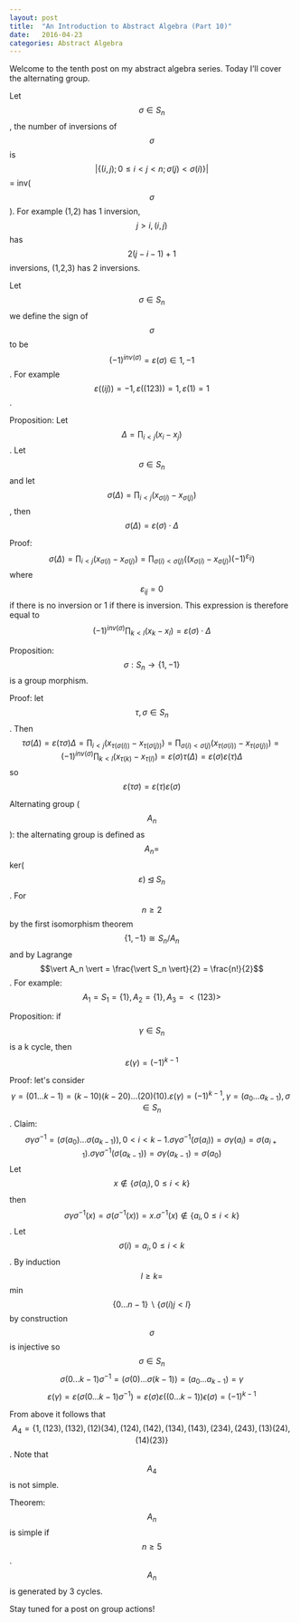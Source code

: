 ```yaml
---
layout: post
title:  "An Introduction to Abstract Algebra (Part 10)"
date:   2016-04-23
categories: Abstract Algebra
---
```


Welcome to the tenth post on my abstract algebra series. Today I’ll cover the alternating group.

Let $$\sigma \in S_n$$, the number of inversions of $$\sigma$$ is $$\vert \{(i,j); 0 \leq i < j < n; \sigma(j) < \sigma(i)\} \vert$$ = inv($$\sigma$$). For example (1,2) has 1 inversion, $$j > i, (i,j)$$ has $$2(j-i-1)+1$$ inversions, (1,2,3) has 2 inversions.

Let $$\sigma \in S_n$$ we define the sign of $$\sigma$$ to be $$(-1)^{inv(\sigma)} = \varepsilon(\sigma) \in {1, -1}$$. For example $$\varepsilon((i j)) = -1, \varepsilon((1 2 3)) = 1, \varepsilon(1) = 1$$.

Proposition: Let $$\Delta = \prod_{i < j}(x_i-x_j)$$. Let $$\sigma \in S_n$$ and let $$\sigma(\Delta) = \prod_{i<j}(x_{\sigma(i)}-x_{\sigma(j)})$$, then $$\sigma(\Delta) = \varepsilon(\sigma) \cdot \Delta$$

Proof: $$\sigma(\Delta) = \prod_{i < j}(x_{\sigma(i)} - x_{\sigma(j)}) = \prod_{\sigma(i)<\sigma(j)}((x_{\sigma(i)}-x_{\sigma(j)})(-1)^{\varepsilon_{ij}})$$ where $$\varepsilon_{ij} = 0$$ if there is no inversion or 1 if there is inversion. This expression is therefore equal to $$(-1)^{inv(\sigma)}\prod_{k <l}(x_k-x_l) = \varepsilon(\sigma)\cdot \Delta$$

Proposition: $$\sigma : S_n \rightarrow \{1, -1\}$$ is a group morphism.

Proof: let $$\tau, \sigma \in S_n$$. Then $$\tau \sigma(\Delta) = \varepsilon(\tau \sigma)\Delta = \prod_{i<j}(x_{\tau(\sigma(i))}-x_{\tau(\sigma(j))}) = \prod_{\sigma(i)<\sigma(j)}(x_{\tau(\sigma(i))}-x_{\tau(\sigma(j))}) = (-1)^{inv(\sigma)} \prod_{k<l}(x_{\tau(k)}-x_{\tau(l)}) = \varepsilon(\sigma)\tau(\Delta) = \varepsilon(\sigma)\varepsilon(\tau)\Delta$$ so $$\varepsilon(\tau \sigma) = \varepsilon(\tau)\varepsilon(\sigma)$$

Alternating group ($$A_n$$): the alternating group is defined as $$A_n =$$ ker($$\varepsilon) \unlhd S_n$$. For $$n \geq 2$$ by the first isomorphism theorem $$\{1, -1\} \cong S_n/A_n$$ and by Lagrange $$\vert A_n \vert = \frac{\vert S_n \vert}{2} = \frac{n!}{2}$$. For example: $$A_1 = S_1 = \{1\}, A_2 = \{1\}, A_3 = <(1 2 3)>$$

Proposition: if $$\gamma \in S_n$$ is a k cycle, then $$\varepsilon(\gamma) = (-1)^{k-1}$$

Proof: let's consider $$\gamma = (0 1 ... k-1) = (k-1 0)(k-2 0)...(2 0)(1 0). \varepsilon(\gamma) = (-1)^{k-1}, \gamma = (a_0 ... a_{k-1}), \sigma \in S_n$$. Claim: $$\sigma \gamma \sigma^{-1} = (\sigma(a_0)...\sigma(a_{k-1})), 0 < i < k-1. \sigma \gamma \sigma^{-1}(\sigma(a_i)) = \sigma \gamma(a_i) = \sigma(a_{i+1}). \sigma \gamma \sigma^{-1} (\sigma(a_{k-1})) = \sigma \gamma (a_{k-1}) = \sigma(a_0)$$ Let $$x \not\in \{\sigma(a_i), 0 \leq i < k\}$$ then $$\sigma \gamma \sigma^{-1}(x) = \sigma(\sigma^{-1}(x)) = x. \sigma^{-1}(x) \not\in \{a_i, 0 \leq i < k\}$$. Let $$\sigma(i) = a_i, 0 \leq i < k$$. By induction $$l \geq k =$$ min$$\{0 ... n-1\}\backslash  \{\sigma(i) j < l\}$$ by construction $$\sigma$$ is injective so $$\sigma \in S_n$$ $$\sigma(0 ... k-1)\sigma^{-1} = (\sigma(0)... \sigma(k-1)) = (a_0 ... a_{k-1}) = \gamma$$ $$ \varepsilon(\gamma) = \varepsilon(\sigma(0 ... k-1)\sigma^{-1}) = \varepsilon(\sigma)\varepsilon((0 ... k-1))\epsilon(\sigma) = (-1)^{k-1}$$

From above it follows that $$A_4 = \{1, (1 2 3), (1 3 2), (1 2)(3 4), (1 2 4), (1 4 2), (1 3 4), (1 4 3), (2 3 4), (2 4 3), (1 3)(2 4), (1 4)(2 3)\}$$. Note that $$A_4$$ is not simple.

Theorem: $$A_n$$ is simple if $$n \geq 5$$. $$A_n$$ is generated by 3 cycles.

Stay tuned for a post on group actions!
